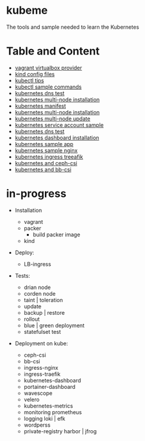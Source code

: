 # kubeme
The tools and sample needed to learn the Kubernetes

# Table and Content
  - [vagrant virtualbox provider](vagrant/vagrant-virtualbox-stage)
  - [kind config files](kind)
  - [kubectl tips](scenario/kubectl-tips.md)
  - [kubectl sample commands](scenario/kubectl-command-sample.md)
  - [kubernetes dns test](scenario/kubernetes-dns-test.md)
  - [kubernetes multi-node installation](scenario/)
  - [kubernetes manifest](manifests/)
  - [kubernetes multi-node installation](multi-node/multi-node-installation.md)
  - [kubernetes multi-node update](multi-node/multi-node-update.md)
  - [kubernetes service account sample](scenario/service-account.md)
  - [kubernetes dns test](scenario/kubernetes-dns-test.md)
  - [kubernetes dashboard installation](scenario/dashboard-installation.md)
  - [kubernetes sample app](scenario/sample-app)
  - [kubernetes sample nginx](scenario/nginx-test)
  - [kubernetes ingress treeafik](scenario/ingress-traefik)
  - [kubernetes and ceph-csi ](storage/ceph-csi.md)
  - [kubernetes and bb-csi](storage/block-bridge-csi.md)


# in-progress
- Installation
    - vagrant
    - packer
        - build packer image
    - kind

- Deploy: 
    - LB-ingress

- Tests:
    - drian node
    - corden node
    - taint | toleration
    - update 
    - backup | restore
    - rollout
    - blue | green deployment
    - statefulset test 

- Deployment on kube:
    - ceph-csi 
    - bb-csi
    - ingress-nginx
    - ingress-traefik
    - kubernetes-dashboard
    - portainer-dashboard
    - wavescope
    - velero
    - kubernetes-metrics
    - monitoring prometheus
    - logging loki | efk 
    - wordperss
    - private-registry harbor | jfrog